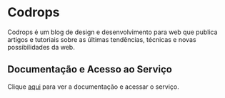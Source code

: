 # Codrops

Codrops é um blog de design e desenvolvimento para web que publica artigos e tutoriais sobre as últimas tendências, técnicas e novas possibilidades da web.

## Documentação e Acesso ao Serviço

Clique [aqui](https://tympanus.net/codrops) para ver a documentação e acessar o serviço.
